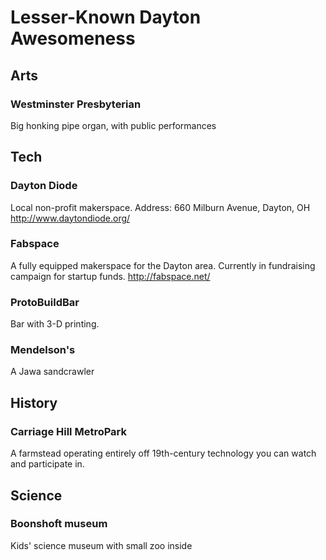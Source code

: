 # Lesser-Known Dayton Awesomeness

## Arts

### Westminster Presbyterian

Big honking pipe organ, with public performances

## Tech

### Dayton Diode

Local non-profit makerspace.
Address: 660 Milburn Avenue, Dayton, OH
http://www.daytondiode.org/

### Fabspace

A fully equipped makerspace for the Dayton area.  Currently in fundraising campaign for startup funds.
http://fabspace.net/

### ProtoBuildBar
  
Bar with 3-D printing.  

### Mendelson's

A Jawa sandcrawler

## History

### Carriage Hill MetroPark

A farmstead operating entirely off 19th-century technology you can watch and participate in.

## Science

### Boonshoft museum

Kids' science museum with small zoo inside

